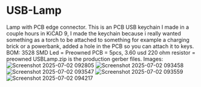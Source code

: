 # USB-Lamp
Lamp with PCB edge connector.
This is an PCB USB keychain I made in a couple hours in KiCAD 9, I made the keychain because i really wanted something as a torch to be attached to something for example a charging brick or a powerbank, added a hole in the PCB so you can attach it to keys.
BOM:
3528 SMD Led = Preowned
PCB = 5pcs, 3.60 usd
220 ohm resistor = preowned
USBLamp.zip is the production gerber files.
Images:
![Screenshot 2025-07-02 092805](https://github.com/user-attachments/assets/ff53fe27-3f90-4fe6-a016-8c37cc59732f)
![Screenshot 2025-07-02 093458](https://github.com/user-attachments/assets/def15241-c6c6-49c3-8770-987df1cc5471)
![Screenshot 2025-07-02 093547](https://github.com/user-attachments/assets/aa016dad-2e1e-4771-923b-e1493349b49e)
![Screenshot 2025-07-02 093559](https://github.com/user-attachments/assets/92d9fc42-9a11-4b28-b19c-956de364255f)
![Screenshot 2025-07-02 094217](https://github.com/user-attachments/assets/7593c660-1730-4635-96e7-c63a0cbc3626)
